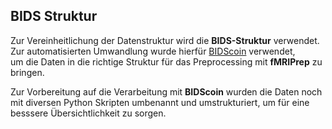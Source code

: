 ## BIDS Struktur

Zur Vereinheitlichung der Datenstruktur wird die **BIDS-Struktur** verwendet.  
Zur automatisierten Umwandlung wurde hierfür  [BIDScoin](https://github.com/Donders-Institute/bidscoin) verwendet,  
um die Daten in die richtige Struktur für das Preprocessing mit **fMRIPrep** zu bringen.

Zur Vorbereitung auf die Verarbeitung mit **BIDScoin** wurden die Daten noch mit diversen Python Skripten umbenannt und umstrukturiert, um für eine besssere Übersichtlichkeit zu sorgen. 
